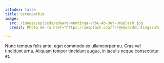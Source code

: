 ```yaml
---
isIndex: false
title: Ostéopathie
image:
  src: /images/uploads/edward-muntinga-vKbG-Ab-OuY-unsplash.jpg
  credit: Photo de <a href="https://unsplash.com/fr/@edwardmuntinga?utm_content=creditCopyText&utm_medium=referral&utm_source=unsplash">Edward Muntinga</a> sur <a href="https://unsplash.com/fr/photos/une-femme-se-faisant-masser-le-dos-par-un-homme-vKbG-Ab-OuY?utm_content=creditCopyText&utm_medium=referral&utm_source=unsplash">Unsplash</a>
  
---
```

Nunc tempus felis ante, eget commodo ex ullamcorper eu. Cras vel tincidunt urna. Aliquam tempor tincidunt augue, in iaculis neque consectetur et.

